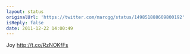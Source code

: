 ```yaml
---
layout: status
originalUrl: 'https://twitter.com/marcgg/status/149851888609800192'
isReply: false
date: 2011-12-22 14:00:49
---
```


Joy  http://t.co/RzNOKfFs
